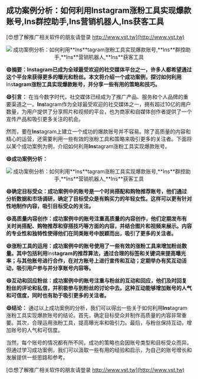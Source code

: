 ## **成功案例分析：如何利用**Ins**tagram涨粉工具实现爆款账号,**Ins**群控助手,**Ins**营销机器人,**Ins**获客工具**

[😍想了解推广相关软件的朋友请登录 http://www.vst.tw](http://www.vst.tw)

 <center><img src="https://vst.tw/MP4/tuiguang/png/2.png" alt="成功案例分析：如何利用**Ins**tagram涨粉工具实现爆款账号,**Ins**群控助手,**Ins**营销机器人,**Ins**获客工具"></center>

**😄摘要：**Ins**tagram已成为全球最受欢迎的社交媒体平台之一，许多人都希望通过这个平台来获得更多的曝光和粉丝。本文将介绍一个成功案例，探讨如何利用**Ins**tagram涨粉工具实现爆款账号，并分享一些有用的策略和技巧。**

**😄引言：**
在当今数字时代，社交媒体已经成为了推广产品、服务和个人品牌的重要渠道之一。**Ins**tagram作为全球最受欢迎的社交媒体之一，拥有超过10亿的用户数量，为用户提供了分享照片和视频的平台，也为商家和自媒体创作者提供了一个宣传产品和吸引更多关注的机会。

然而，要在**Ins**tagram上建立一个成功的爆款账号并不容易。除了高质量的内容和精心的运营，还需要利用一些有效的涨粉工具和策略来吸引更多的关注者。下面将以某个成功案例为例，介绍如何利用**Ins**tagram涨粉工具实现爆款账号。

**😄成功案例分析：**

 <center><img src="https://vst.tw/MP4/tuiguang/png/3.png" alt="成功案例分析：如何利用**Ins**tagram涨粉工具实现爆款账号,**Ins**群控助手,**Ins**营销机器人,**Ins**获客工具"></center>

**😄确定目标受众：成功案例中的账号是一个时尚搭配和购物推荐账号，他们通过分析数据和市场调研，确定了目标受众是有购买力的年轻女性。这样可以更有针对性地制作内容，吸引目标受众的关注。**

**😄高质量内容创作：成功案例中的账号注重高质量的内容创作，他们定期发布有关时尚搭配、购物推荐和穿搭技巧等方面的内容，并结合图片和视频来展示。内容的专业性和独特性使得他们在同类账号中脱颖而出，吸引了更多的关注者。**

**😄涨粉工具的运用：成功案例中的账号使用了一些有效的涨粉工具来增加粉丝数量。其中包括利用**Ins**tagram的推荐算法，通过合理的标签和关键词来提高曝光率；与其他账号进行合作，在对方账号上进行宣传和互动；定期举办有奖互动活动，吸引用户参与并分享账号内容等。**

**😄互动和回应粉丝：成功案例中的账号注重与粉丝的互动和回应，他们及时回复粉丝的评论和私信，并积极参与到粉丝的讨论中去。这种互动能够增加账号的人气和可信度，同时也有助于吸引更多的关注者。**

**😄结论：**
通过以上成功案例的分析，我们可以得出一些关于如何利用**Ins**tagram涨粉工具实现爆款账号的结论。首先，确定目标受众并制作高质量的内容非常重要。其次，合理运用涨粉工具，提高曝光率和吸引力。最后，与粉丝保持互动，增加账号的人气和可信度。

当然，每个账号的情况都有所不同，成功的策略也会因账号类型和目标受众而异。但通过学习成功案例，我们可以汲取一些有用的经验和启示，为自己的账号增长和发展提供一些思路和参考。

[😍想了解推广相关软件的朋友请登录 http://www.vst.tw](http://www.vst.tw)



